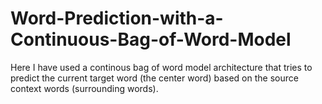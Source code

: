 # Word-Prediction-with-a-Continuous-Bag-of-Word-Model
Here I have used a continous bag of word model architecture that tries to predict the current target word (the center word) based on the source context words (surrounding words).
